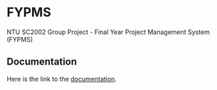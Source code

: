# FYPMS

NTU SC2002 Group Project - Final Year Project Management System (FYPMS)

## Documentation

Here is the link to the [documentation](https://pufanyi.github.io/FYPMS/docs/).
